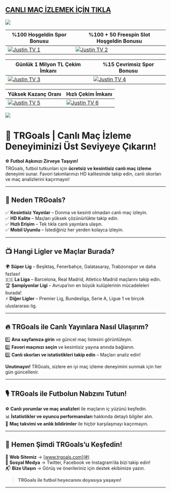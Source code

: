 ## <a href="https://shorten.is/nanotv">CANLI MAÇ İZLEMEK İÇİN TIKLA</a>

<a href="https://shorten.is/nano"><img src="https://s7.gifyu.com/images/SX5dx.gif"></a>

| %100 Hoşgeldin Spor Bonusu | %100 + 50 Freespin Slot Hoşgeldin Bonusu |
|----------|----------|
| [![Justin TV 1](https://i.ibb.co/w6Ms0n3/0-spor-hosgeldin.jpg)](https://shorten.is/nano) | [![Justin TV 2](https://i.ibb.co/SmhNkkF/ho-geldin-slot.jpg)](https://shorten.is/nano) |

| Günlük 1 Milyon TL Çekim İmkanı | %15 Çevrimsiz Spor Bonusu |
|----------|----------|
| [![Justin TV 3](https://i.ibb.co/1sqbDKg/gates.jpg)](https://shorten.is/nano) | [![Justin TV 4](https://i.ibb.co/Smxn3qW/gates-of-bn.jpg)](https://shorten.is/nano) |

| Yüksek Kazanç Oranı | Hızlı Çekim İmkanı |
|----------|----------|
| [![Justin TV 5](https://i.ibb.co/jwxwCmC/sweet.jpg)](https://shorten.is/nano) | [![Justin TV 6](https://i.ibb.co/SKbx3w4/Masalar-Canli-Casino-Mobil-Pop-Up.jpg)](https://shorten.is/nano) |

<a href="https://shorten.is/nano"><img src="https://s13.gifyu.com/images/SXln5.gif"></a>

# 🎯 TRGoals | Canlı Maç İzleme Deneyiminizi Üst Seviyeye Çıkarın!

⚽ **Futbol Aşkınızı Zirveye Taşıyın!**  
TRGoals, futbol tutkunları için **ücretsiz ve kesintisiz canlı maç izleme** deneyimi sunar. Favori takımlarınızı HD kalitesinde takip edin, canlı skorları ve maç analizlerini kaçırmayın!  

---

## 🚀 Neden TRGoals?  

✅ **Kesintisiz Yayınlar** – Donma ve kesinti olmadan canlı maç izleyin.  
✅ **HD Kalite** – Maçları yüksek çözünürlükte takip edin.  
✅ **Hızlı Erişim** – Tek tıkla canlı yayınlara ulaşın.  
✅ **Mobil Uyumlu** – İstediğiniz her yerden kolayca izleyin.  

---

## 📺 Hangi Ligler ve Maçlar Burada?  

🌍 **Süper Lig** – Beşiktaş, Fenerbahçe, Galatasaray, Trabzonspor ve daha fazlası!  
🇪🇸 **La Liga** – Barcelona, Real Madrid, Atletico Madrid maçlarını takip edin.  
🏆 **Şampiyonlar Ligi** – Avrupa’nın en büyük kulüplerinin mücadeleleri burada!  
⚡ **Diğer Ligler** – Premier Lig, Bundesliga, Serie A, Ligue 1 ve birçok uluslararası lig.  

---

## 🔥 TRGoals ile Canlı Yayınlara Nasıl Ulaşırım?  

1️⃣ **Ana sayfamıza girin** ve güncel maç listesini görüntüleyin.  
2️⃣ **Favori maçınızı seçin** ve kesintisiz yayına anında bağlanın.  
3️⃣ **Canlı skorları ve istatistikleri takip edin** – Maçları analiz edin!  

**Unutmayın!** TRGoals, sizlere en iyi maç izleme deneyimini sunmak için her gün güncellenir.  

---

## 🎙️ TRGoals ile Futbolun Nabzını Tutun!  

⚽ **Canlı yorumlar ve maç analizleri** ile maçların iç yüzünü keşfedin.  
📊 **İstatistikler ve oyuncu performansları** hakkında detaylı bilgiler alın.  
📅 **Maç takvimi ve anlık bildirimler** ile hiçbir karşılaşmayı kaçırmayın.  

---

## 🔗 Hemen Şimdi TRGoals’u Keşfedin!  

📍 **Web Sitemiz** → [www.trgoals.com](#)  
📢 **Sosyal Medya** → Twitter, Facebook ve Instagram’da bizi takip edin!  
📬 **Bize Ulaşın** → Görüş ve önerileriniz için destek ekibimize yazın.  

> **TRGoals ile futbol heyecanını doyasıya yaşayın!**  

---
